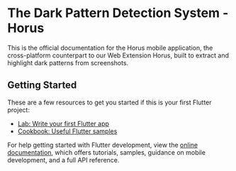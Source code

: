 # The Dark Pattern Detection System - Horus

This is the official documentation for the Horus mobile application, the cross-platform counterpart to our Web Extension Horus, built to extract and highlight dark patterns from screenshots.

## Getting Started

These are a few resources to get you started if this is your first Flutter project:

- [Lab: Write your first Flutter app](https://docs.flutter.dev/get-started/codelab)
- [Cookbook: Useful Flutter samples](https://docs.flutter.dev/cookbook)

For help getting started with Flutter development, view the
[online documentation](https://docs.flutter.dev/), which offers tutorials,
samples, guidance on mobile development, and a full API reference.
